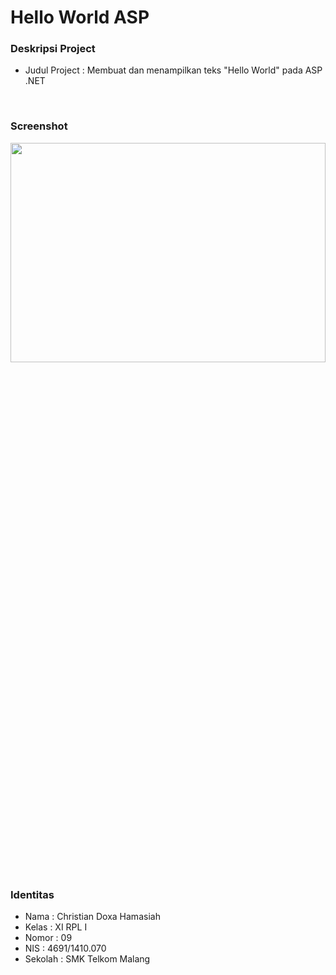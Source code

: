 # Hello World ASP
### Deskripsi Project
- Judul Project : Membuat dan menampilkan teks "Hello World" pada ASP .NET
<br>

### Screenshot
<img src="https://github.com/zhergiuz/HelloWorldASP/blob/master/ScreenShot.png" width="100%" height="30%">
<br>

### Identitas
- Nama  : Christian Doxa Hamasiah
- Kelas : XI RPL I
- Nomor : 09
- NIS   : 4691/1410.070
- Sekolah  : SMK Telkom Malang
